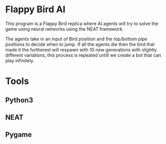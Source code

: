 # Flappy Bird AI
This program is a Flappy Bird replica where AI agents will try to solve the game using neural networks using the
NEAT framework.

The agents take in an input of Bird position and the top/bottom pipe positions to decide when to jump.
If all the agents die then the bird that made it the furtherest will respawn with 10 new generations
with slightly different variations, this process is repeated untill we create a bot that can play infinitely.

# Tools
## Python3
## NEAT
## Pygame
